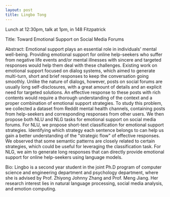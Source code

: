 ```yaml
---
layout: post
title: Lingbo Tong
---
```


Lunch at 12:30pm, talk at 1pm, in 148 Fitzpatrick

Title:
Toward Emotional Support on Social Media Forums

Abstract:
Emotional support plays an essential role in individuals' mental well-being. Providing emotional support for online help-seekers who suffer from negative life events and/or mental illnesses with sincere and targeted responses would help them deal with these challenges. Existing work on emotional support focused on dialog systems, which aimed to generate multi-turn, short and brief responses to keep the conversation going smoothly. Unlike the nature of dialogs, however, posts on social forums are usually long self-disclosures, with a great amount of details and an explicit need for targeted solutions. An effective response to these posts with rich contents would require a thorough understanding of the context and a proper combination of emotional support strategies. To study this problem, we collected a dataset from Reddit mental health channels, containing posts from help-seekers and corresponding responses from other users. We then propose both NLU and NLG tasks for emotional support on social media forums. For NLU, we propose short-text classification for emotional support strategies. Identifying which strategy each sentence belongs to can help us gain a better understanding of the "strategic flow" of effective responses. We observed that some semantic patterns are closely related to certain strategies, which could be useful for leveraging the classification task. For NLG, we aim to generate long responses that can directly provide emotional support for online help-seekers using language models.

Bio:
Lingbo is a second year student in the joint Ph.D program of computer science and engineering department and psychology department, where she is advised by Prof. Zhiyong Johnny Zhang and Prof. Meng Jiang. Her research interest lies in natural language processing, social media analysis, and emotion computing.
